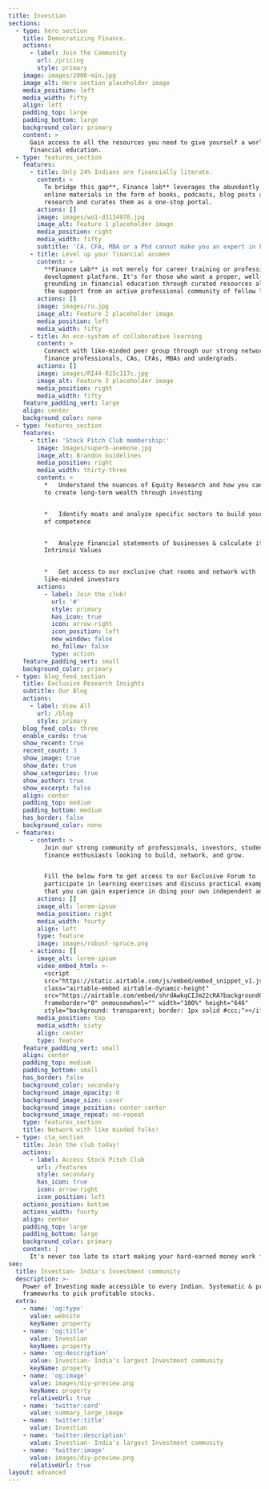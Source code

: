 ```yaml
---
title: Investian
sections:
  - type: hero_section
    title: Democratizing Finance.
    actions:
      - label: Join the Community
        url: /pricing
        style: primary
    image: images/2000-min.jpg
    image_alt: Hero section placeholder image
    media_position: left
    media_width: fifty
    align: left
    padding_top: large
    padding_bottom: large
    background_color: primary
    content: >
      Gain access to all the resources you need to give yourself a world class
      financial education.
  - type: features_section
    features:
      - title: Only 24% Indians are financially literate.
        content: >
          To bridge this gap**, Finance lab** leverages the abundantly available
          online materials in the form of books, podcasts, blog posts and
          research and curates them as a one-stop portal. 
        actions: []
        image: images/wo1-d3134978.jpg
        image_alt: Feature 1 placeholder image
        media_position: right
        media_width: fifty
        subtitle: 'CA, CFA, MBA or a Phd cannot make you an expert in Finance'
      - title: Level up your financial acumen
        content: >
          **Finance Lab** is not merely for career training or professional
          development platform. It's for those who want a proper, well-rounded
          grounding in financial education through curated resources along with
          the support from an active professional community of fellow learners.
        actions: []
        image: images/ru.jpg
        image_alt: Feature 2 placeholder image
        media_position: left
        media_width: fifty
      - title: An eco-system of collaborative learning
        content: >
          Connect with like-minded peer group through our strong network of
          finance professionals, CAs, CFAs, MBAs and undergrads.
        actions: []
        image: images/RI44-825c117c.jpg
        image_alt: Feature 3 placeholder image
        media_position: right
        media_width: fifty
    feature_padding_vert: large
    align: center
    background_color: none
  - type: features_section
    features:
      - title: 'Stock Pitch Club membership:'
        image: images/superb-anemone.jpg
        image_alt: Brandon Guidelines
        media_position: right
        media_width: thirty-three
        content: >
          *   Understand the nuances of Equity Research and how you can apply it
          to create long-term wealth through investing


          *   Identify moats and analyze specific sectors to build your circle
          of competence


          *   Analyze financial statements of businesses & calculate it's
          Intrinsic Values


          *   Get access to our exclusive chat rooms and network with
          like-minded investors
        actions:
          - label: Join the club!
            url: '#'
            style: primary
            has_icon: true
            icon: arrow-right
            icon_position: left
            new_window: false
            no_follow: false
            type: action
    feature_padding_vert: small
    background_color: primary
  - type: blog_feed_section
    title: Exclusive Research Insights
    subtitle: Our Blog
    actions:
      - label: View All
        url: /blog
        style: primary
    blog_feed_cols: three
    enable_cards: true
    show_recent: true
    recent_count: 3
    show_image: true
    show_date: true
    show_categories: true
    show_author: true
    show_excerpt: false
    align: center
    padding_top: medium
    padding_bottom: medium
    has_border: false
    background_color: none
  - features:
      - content: >
          Join our strong community of professionals, investors, students,
          finance enthusiasts looking to build, network, and grow.


          Fill the below form to get access to our Exclusive Forum to
          participate in learning exercises and discuss practical examples so
          that you can gain experience in doing your own independent analysis.
        actions: []
        image_alt: lorem-ipsum
        media_position: right
        media_width: fourty
        align: left
        type: feature
        image: images/robust-spruce.png
      - actions: []
        image_alt: lorem-ipsum
        video_embed_html: >-
          <script
          src="https://static.airtable.com/js/embed/embed_snippet_v1.js"></script><iframe
          class="airtable-embed airtable-dynamic-height"
          src="https://airtable.com/embed/shrdAwkqCIJm22cRA?backgroundColor=yellow"
          frameborder="0" onmousewheel="" width="100%" height="646"
          style="background: transparent; border: 1px solid #ccc;"></iframe>
        media_position: top
        media_width: sixty
        align: center
        type: feature
    feature_padding_vert: small
    align: center
    padding_top: medium
    padding_bottom: small
    has_border: false
    background_color: secondary
    background_image_opacity: 0
    background_image_size: cover
    background_image_position: center center
    background_image_repeat: no-repeat
    type: features_section
    title: Network with like minded folks!
  - type: cta_section
    title: Join the club today!
    actions:
      - label: Access Stock Pitch Club
        url: /features
        style: secondary
        has_icon: true
        icon: arrow-right
        icon_position: left
    actions_position: bottom
    actions_width: fourty
    align: center
    padding_top: large
    padding_bottom: large
    background_color: primary
    content: |
      It's never too late to start making your hard-earned money work for you.
seo:
  title: Investian- India's Investment community
  description: >-
    Power of Investing made accessible to every Indian. Systematic & practical
    frameworks to pick profitable stocks. 
  extra:
    - name: 'og:type'
      value: website
      keyName: property
    - name: 'og:title'
      value: Investian
      keyName: property
    - name: 'og:description'
      value: Investian- India's largest Investment community
      keyName: property
    - name: 'og:image'
      value: images/diy-preview.png
      keyName: property
      relativeUrl: true
    - name: 'twitter:card'
      value: summary_large_image
    - name: 'twitter:title'
      value: Investian
    - name: 'twitter:description'
      value: Investian- India's largest Investment community
    - name: 'twitter:image'
      value: images/diy-preview.png
      relativeUrl: true
layout: advanced
---
```

